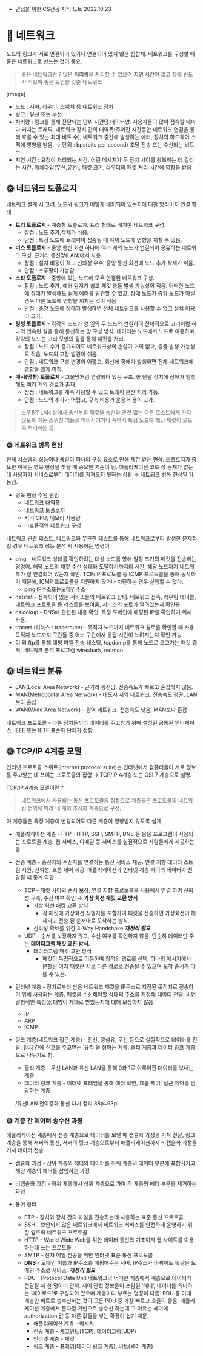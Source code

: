 - 면접을 위한 CS전공 지식 노트 2022.10.23



# 📌 네트워크

노드와 링크가 서로 연결되어 있거나 연결되어 있지 않은 집합체. 네트워크를 구성할 때 좋은 네트워크로 만드는 것이 중요. 

> 좋은 네트워크란 ? 많은 **처리량**을 처리할 수 있으며 **지연 시간**이 짧고 장애 빈도가 적으며 좋은 보안을 갖춘 네트워크
> 

[image]

- 노드 : 서버, 라우터, 스위치 등 네트워크 장치
- 링크 : 유선 또는 무선
- 처리량 : 링크를 통해 전달되는 단위 시간당 데이터양. 사용자들이 많이 접속할 때마다 커지는 트래픽, 네트워크 장치 간의 대역폭(주어진 시간동안 네트워크 연결을 통해 흐를 수 있는 최대 비트 수), 네트워크 중간에 발생하는 에러, 장치의 하드웨어 스펙에 영향을 받음. → 단위 : bps(bits per second) 초당 전송 또는 수신되는 비트 수.
- 지연 시간 : 요청이 처리되는 시간. 어떤 메시지가 두 장치 사이를 왕복하는 데 걸리는 시간. 매체타입(무선,유선), 패킷 크기, 라우터의 패킷 처리 시간에 영향을 받음

## 🌞 네트워크 토폴로지

네트워크 설계 시 고려. 노드와 링크가 어떻게 배치되어 있는지에 대한 방식이자 연결 형태

- **트리 토폴로지** - 계층형 토폴로지. 트리 형태로 배치한 네트워크 구성.
    - 장점 : 노드 추가,삭제가 쉬움.
    - 단점 : 특정 노드에 트래픽이 집중될 때 하위 노드에 영향을 끼칠 수 있음.
- **버스 토폴로지** - 중앙 통신 회선 하나에 여러 개의 노드가 연결되어 공유하는 네트워크 구성. 근거리 통신망(LAN)에서 사용.
    - 장점 : 설치 비용이 적고 신뢰성 우수, 중앙 통신 회선에 노드 추가 삭제가 쉬움.
    - 단점 : 스푸핑이 가능함.
- **스타 토폴로지** - 중앙에 있는 노드에 모두 연결된 네트워크 구성.
    - 장점 : 노드 추가, 에러 탐지가 쉽고 패킷 충돌 발생 가능성이 적음. 어떠한 노드에 장애가 발생해도 쉽게 에러를 발견할 수 있고, 장애 노드가 중앙 노드가 아닐 경우 다른 노드에 영향을 끼치는 것이 적음
    - 단점 : 중앙 노드에 장애가 발생하면 전체 네트워크를 사용할 수 없고 설치 비용이 고가.
- **링형 토폴로지** -  각각의 노드가 양 옆의 두 노드와 연결하여 전체적으로 고리처럼 하나의 연속된 길을 통해 통신하는 망 구성 방식. 데이터는 노드에서 노드로 이동하며, 각각의 노드는 고리 모양의 길을 통해 패킷을 처리.
    - 장점 : 노드 수가 증가되어도 네트워크상의 손실이 거의 없고, 충돌 발생 가능성도 적음, 노드의 고장 발견이 쉬움.
    - 단점 : 네트워크 구성 변경이 어렵고, 회선에 장애가 발생하면 전체 네트워크에 영향을 크게 미침.
- **메시(망형) 토폴로지** - 그물망처럼 연결되어 있는 구조. 한 단말 장치에 장애가 발생해도 여러 개의 경로가 존재.
    - 장점 : 네트워크를 계속 사용할 수 있고 트래픽 분산 처리 가능.
    - 단점 : 노드의 추가가 어렵고, 구축 비용과 운용 비용이 고가.

> 스푸핑? LAN 상에서 송신부의 패킷을 송신과 관련 없는 다른 호스트에게 가지 않도록 하는 스위칭 기능을 마비시키거나 속여서 특정 노드에 해당 패킷이 오도록 처리하는 것.
> 

### 🌞 네트워크 병목 현상

전체 시스템의 성능이나 용량이 하나의 구성 요소로 인해 제한 받는 현상. 토폴로지가 중요한 이유는 병목 현상을 찾을 때 중요한 기준이 됨. 애플리케이션 코드 상 문제가 없는데 사용자가 서비스로부터 데이터를 가져오지 못하는 상황 → 네트워크 병목 현상일 가능성.

- 병목 현상 주된 원인
    - 네트워크 대역폭
    - 네트워크 토폴로지
    - 서버 CPU, 메모리 사용량
    - 비효율적인 네트워크 구성

네트워크 관련 테스트, 네트워크와 무관한 테스트를 통해 네트워크로부터 발생한 문제점일 경우 네트워크 성능 분석 시 사용하는 명령어

- ping - 네트워크 상태를 확인하려는 대상 노드를 향해 일정 크기의 패킷을 전송하는 명령어. 해당 노드의 패킷 수신 상태와 도달하기까지의 시간, 해당 노드까지 네트워크가 잘 연결되어 있는지 확인. TCP/IP 프로토콜 중 ICMP 프로토콜을 통해 동작하기 때문에, ICMP 프로토콜을 지원하지 않거나 차단하는 경우 실행할 수 없다.
    - ping IP주소또는도메인주소
- netstat - 접속되어 있는 서비스들의 네트워크 상태. 네트워크 접속, 라우팅 테이블, 네트워크 프로토콜 등 리스트를 보여줌, 서비스의 포트가 열려있는지 확인용.
- nslookup - DNS에 관련된 내용 확인. 특정 도메인에 매핑된 IP를 확인하기 위해 사용.
- tracert (리눅스 : traceroute) - 목적지 노드까지 네트워크 경로를 확인할 때 사용. 목적지 노드까지 구간들 중 어느 구간에서 응답 시간이 느려지는지 확인 가능.
- 이 외 ftp를 통해 대형 파일 전송 테스팅, tcpdump를 통해 노드로 오고가는 패킷 캡쳐, 네트워크 분석 프로그램 wireshark, netmon.

## 🌞 네트워크 분류

- LAN(Local Area Network) - 근거리 통신망. 전송속도가 빠르고 혼잡하지 않음.
- MAN(Metropolital Area Network) - 대도시 지역 네트워크. 전송속도 평균, LAN보다 혼잡.
- WAN(Wide Area Network) - 광역 네트워크. 전송속도 낮음, MAN보다 혼잡

네트워크 프로토콜 - 다른 장치들끼리 데이터를 주고받기 위해 설정된 공통된 인터페이스. IEEE 또는 IETF 표준화 단체가 정함.

## 🌞 TCP/IP 4계층 모델

인터넷 프로토콜 스위트(internet protocol suite)는 인터넷에서 컴퓨터들이 서로 정보를 주고받는 데 쓰이는 프로토콜의 집합 → TCP/IP 4계층 또는 OSI 7 계층으로 설명.

TCP/IP 4계층 모델이란 ?

> 네트워크에서 사용되는 통신 프로토콜의 집합으로 계층들은 프로토콜의 네트워킹 범위에 따라 네 개의 추상화 계층으로 구성.
> 

이 계층들은 특정 계층이 변경되어도 다른 계층이 영향받지 않도록 설계.

- 애플리케이션 계층 - FTP, HTTP, SSH, SMTP, DNS 등 응용 프로그램이 사용되는 프로토콜 계층. 웹 서비스, 이메일 등 서비스를 실질적으로 사람들에게 제공하는 층.

- 전송 계층 - 송신자와 수신자를 연결하는 통신 서비스 제공. 연결 지향 데이터 스트림 지원, 신뢰성, 흐름 제어 제공. 애플리케이션과 인터넷 계층 사이의 데이터가 전달될 때 중계 역할.
    - TCP - 패킷 사이의 순서 보장, 연결 지향 프로토콜을 사용해서 연결 하여 신뢰성 구축, 수신 여부 확인 → **가상 회선 패킷 교환 방식**
        - 가상 회선 패킷 교환 방식
            - 각 패킷에 가상회선 식별자를 포함하여 패킷을 전송하면 가상회선이 해제되고 전송 된 순서대로 도착하는 방식.
        - 신뢰성 확보를 위한 3-Way Handshake ***재정리 필요***
    - UDP - 순서를 보장하지 않고, 수신 여부를 확인하지 않음. 단순히 데이터만 주는 **데이터그램 패킷 교환 방식**.
        - 데이터그램 패킷 교환 방식
            - 패킷이 독립적으로 이동하며 최적의 경로를 선택, 하나의 메시지에서 분할된 여러 패킷은 서로 다른 경로로 전송될 수 있으며 도착 순서가 다를 수 있음.

- 인터넷 계층 - 장치로부터 받은 네트워크 패킷을 IP주소로 지정된 목적지르 전송하기 위해 사용되는 계층. 패킷을 수신해야할 상대의 주소를 지정해 데이터 전달. 비연결형적인 특징(상대방이 제대로 받았는지에 대해 보장하지 않음
    - IP
    - ARP
    - ICMP
    
- 링크 계층(네트워크 접근 계층) - 전선, 광섬유, 무선 등으로 실질적으로 데이터를 전달, 장치 간에 신호를 주고받는 ‘규칙’을 정하는 계층. 물리 계층과 데이터 링크 계층으로 나누기도 함.
    - 물리 계층 - 무선 LAN과 유선 LAN을 통해 0과 1로 이루어진 데이터를 보내는 계층
    - 데이터 링크 계층 - 이더넷 프레임을 통해 에러 확인, 흐름 제어, 접근 제어를 담당하는 계층
    
    /유선LAN 전이중화 통신 다시 정리 88p~93p
    

### 🌞 계층 간 데이터 송수신 과정

애플리케이션 계층에서 전송 계층으로 데이터를 보낼 때 캡슐화 과정을 거쳐 전달, 링크 계층을 통해 서버와 통신, 서버의 링크 계층으로부터 애플리케이션까지 비캡슐화 과정을 거쳐 데이터 전송.

- 캡슐화 과정 - 상위 계층의 헤더와 데이터를 하위 계층의 데이터 부분에 포함시키고, 해당 계층의 헤더를 삽입하는 과정
- 비캡슐화 과정 - 하위 계층에서 상위 계층으로 가며 각 계층의 헤더 부분을 제거하는 과정

- 용어 정리
    - FTP - 장치와 장치 간의 파일을 전송하는데 사용하는 표준 통신 프로토콜
    - SSH - 보안되지 않은 네트워크에서 네트워크 서비스를 안전하게 운영하기 위한 암호화 네트워크 프로토콜
    - HTTP - World Wide Web을 위한 데이터 통신의 기초이자 웹 사이트를 이용하는데 쓰는 프로토콜
    - SMTP - 전자 메일 전송을 위한 인터넷 표준 통신 프로토콜
    - **DNS** - 도메인 이름과 IP주소를 매핑해주는 서버. IP주소가 바뀌어도 똑같은 도메인 주소로 서비스. ***재정리 필요***
    - PDU - Protocol Data Unit 네트워크의 어떠한 계층에서 계층으로 데이터가 전달될 때 한 덩어리 단위. 제어 관련 정보들이 포함된 ‘헤더’, 데이터를 의미하는 ‘페이로드’로 구성되어 있으며 계층마다 부르는 명칭이 다름. PDU 중 아래 계층인 비트로 송수신하는 것이 모든 PDU 중 가장 빠르고 효율이 좋음. 애플리케이션 계층에서 문자열 기반으로 송수신 하는데 그 이유는 헤더에 authorization 값 등 다른 값들을 넣는 확장이 쉽기 때문.
        - 애플리케이션 계층 - 메시지
        - 전송 계층 - 세그먼트(TCP), 데이터그램(UDP)
        - 인터넷 계층 - 패킷
        - 링크 계층 - 프레임(데이터 링크 계층), 비트(물리 계층)